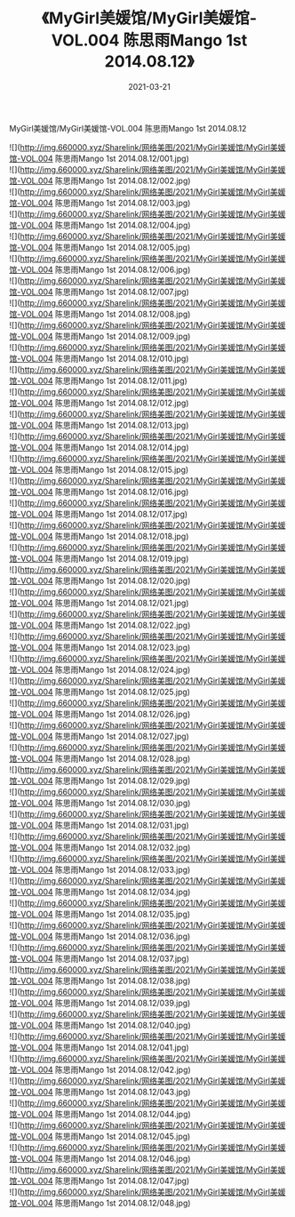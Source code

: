 ﻿---
layout: post
title:  《MyGirl美媛馆/MyGirl美媛馆-VOL.004 陈思雨Mango 1st 2014.08.12》
date:   2021-03-21
img: http://img.660000.xyz/Sharelink/网络美图/2021/MyGirl美媛馆/MyGirl美媛馆-VOL.004 陈思雨Mango 1st 2014.08.12/000.jpg
categories: [美女, 清纯, 唯美]
---

MyGirl美媛馆/MyGirl美媛馆-VOL.004 陈思雨Mango 1st 2014.08.12

 ![](http://img.660000.xyz/Sharelink/网络美图/2021/MyGirl美媛馆/MyGirl美媛馆-VOL.004 陈思雨Mango 1st 2014.08.12/001.jpg) <br>![](http://img.660000.xyz/Sharelink/网络美图/2021/MyGirl美媛馆/MyGirl美媛馆-VOL.004 陈思雨Mango 1st 2014.08.12/002.jpg) <br>![](http://img.660000.xyz/Sharelink/网络美图/2021/MyGirl美媛馆/MyGirl美媛馆-VOL.004 陈思雨Mango 1st 2014.08.12/003.jpg) <br>![](http://img.660000.xyz/Sharelink/网络美图/2021/MyGirl美媛馆/MyGirl美媛馆-VOL.004 陈思雨Mango 1st 2014.08.12/004.jpg) <br>![](http://img.660000.xyz/Sharelink/网络美图/2021/MyGirl美媛馆/MyGirl美媛馆-VOL.004 陈思雨Mango 1st 2014.08.12/005.jpg) <br>![](http://img.660000.xyz/Sharelink/网络美图/2021/MyGirl美媛馆/MyGirl美媛馆-VOL.004 陈思雨Mango 1st 2014.08.12/006.jpg) <br>![](http://img.660000.xyz/Sharelink/网络美图/2021/MyGirl美媛馆/MyGirl美媛馆-VOL.004 陈思雨Mango 1st 2014.08.12/007.jpg) <br>![](http://img.660000.xyz/Sharelink/网络美图/2021/MyGirl美媛馆/MyGirl美媛馆-VOL.004 陈思雨Mango 1st 2014.08.12/008.jpg) <br>![](http://img.660000.xyz/Sharelink/网络美图/2021/MyGirl美媛馆/MyGirl美媛馆-VOL.004 陈思雨Mango 1st 2014.08.12/009.jpg) <br>![](http://img.660000.xyz/Sharelink/网络美图/2021/MyGirl美媛馆/MyGirl美媛馆-VOL.004 陈思雨Mango 1st 2014.08.12/010.jpg) <br>![](http://img.660000.xyz/Sharelink/网络美图/2021/MyGirl美媛馆/MyGirl美媛馆-VOL.004 陈思雨Mango 1st 2014.08.12/011.jpg) <br>![](http://img.660000.xyz/Sharelink/网络美图/2021/MyGirl美媛馆/MyGirl美媛馆-VOL.004 陈思雨Mango 1st 2014.08.12/012.jpg) <br>![](http://img.660000.xyz/Sharelink/网络美图/2021/MyGirl美媛馆/MyGirl美媛馆-VOL.004 陈思雨Mango 1st 2014.08.12/013.jpg) <br>![](http://img.660000.xyz/Sharelink/网络美图/2021/MyGirl美媛馆/MyGirl美媛馆-VOL.004 陈思雨Mango 1st 2014.08.12/014.jpg) <br>![](http://img.660000.xyz/Sharelink/网络美图/2021/MyGirl美媛馆/MyGirl美媛馆-VOL.004 陈思雨Mango 1st 2014.08.12/015.jpg) <br>![](http://img.660000.xyz/Sharelink/网络美图/2021/MyGirl美媛馆/MyGirl美媛馆-VOL.004 陈思雨Mango 1st 2014.08.12/016.jpg) <br>![](http://img.660000.xyz/Sharelink/网络美图/2021/MyGirl美媛馆/MyGirl美媛馆-VOL.004 陈思雨Mango 1st 2014.08.12/017.jpg) <br>![](http://img.660000.xyz/Sharelink/网络美图/2021/MyGirl美媛馆/MyGirl美媛馆-VOL.004 陈思雨Mango 1st 2014.08.12/018.jpg) <br>![](http://img.660000.xyz/Sharelink/网络美图/2021/MyGirl美媛馆/MyGirl美媛馆-VOL.004 陈思雨Mango 1st 2014.08.12/019.jpg) <br>![](http://img.660000.xyz/Sharelink/网络美图/2021/MyGirl美媛馆/MyGirl美媛馆-VOL.004 陈思雨Mango 1st 2014.08.12/020.jpg) <br>![](http://img.660000.xyz/Sharelink/网络美图/2021/MyGirl美媛馆/MyGirl美媛馆-VOL.004 陈思雨Mango 1st 2014.08.12/021.jpg) <br>![](http://img.660000.xyz/Sharelink/网络美图/2021/MyGirl美媛馆/MyGirl美媛馆-VOL.004 陈思雨Mango 1st 2014.08.12/022.jpg) <br>![](http://img.660000.xyz/Sharelink/网络美图/2021/MyGirl美媛馆/MyGirl美媛馆-VOL.004 陈思雨Mango 1st 2014.08.12/023.jpg) <br>![](http://img.660000.xyz/Sharelink/网络美图/2021/MyGirl美媛馆/MyGirl美媛馆-VOL.004 陈思雨Mango 1st 2014.08.12/024.jpg) <br>![](http://img.660000.xyz/Sharelink/网络美图/2021/MyGirl美媛馆/MyGirl美媛馆-VOL.004 陈思雨Mango 1st 2014.08.12/025.jpg) <br>![](http://img.660000.xyz/Sharelink/网络美图/2021/MyGirl美媛馆/MyGirl美媛馆-VOL.004 陈思雨Mango 1st 2014.08.12/026.jpg) <br>![](http://img.660000.xyz/Sharelink/网络美图/2021/MyGirl美媛馆/MyGirl美媛馆-VOL.004 陈思雨Mango 1st 2014.08.12/027.jpg) <br>![](http://img.660000.xyz/Sharelink/网络美图/2021/MyGirl美媛馆/MyGirl美媛馆-VOL.004 陈思雨Mango 1st 2014.08.12/028.jpg) <br>![](http://img.660000.xyz/Sharelink/网络美图/2021/MyGirl美媛馆/MyGirl美媛馆-VOL.004 陈思雨Mango 1st 2014.08.12/029.jpg) <br>![](http://img.660000.xyz/Sharelink/网络美图/2021/MyGirl美媛馆/MyGirl美媛馆-VOL.004 陈思雨Mango 1st 2014.08.12/030.jpg) <br>![](http://img.660000.xyz/Sharelink/网络美图/2021/MyGirl美媛馆/MyGirl美媛馆-VOL.004 陈思雨Mango 1st 2014.08.12/031.jpg) <br>![](http://img.660000.xyz/Sharelink/网络美图/2021/MyGirl美媛馆/MyGirl美媛馆-VOL.004 陈思雨Mango 1st 2014.08.12/032.jpg) <br>![](http://img.660000.xyz/Sharelink/网络美图/2021/MyGirl美媛馆/MyGirl美媛馆-VOL.004 陈思雨Mango 1st 2014.08.12/033.jpg) <br>![](http://img.660000.xyz/Sharelink/网络美图/2021/MyGirl美媛馆/MyGirl美媛馆-VOL.004 陈思雨Mango 1st 2014.08.12/034.jpg) <br>![](http://img.660000.xyz/Sharelink/网络美图/2021/MyGirl美媛馆/MyGirl美媛馆-VOL.004 陈思雨Mango 1st 2014.08.12/035.jpg) <br>![](http://img.660000.xyz/Sharelink/网络美图/2021/MyGirl美媛馆/MyGirl美媛馆-VOL.004 陈思雨Mango 1st 2014.08.12/036.jpg) <br>![](http://img.660000.xyz/Sharelink/网络美图/2021/MyGirl美媛馆/MyGirl美媛馆-VOL.004 陈思雨Mango 1st 2014.08.12/037.jpg) <br>![](http://img.660000.xyz/Sharelink/网络美图/2021/MyGirl美媛馆/MyGirl美媛馆-VOL.004 陈思雨Mango 1st 2014.08.12/038.jpg) <br>![](http://img.660000.xyz/Sharelink/网络美图/2021/MyGirl美媛馆/MyGirl美媛馆-VOL.004 陈思雨Mango 1st 2014.08.12/039.jpg) <br>![](http://img.660000.xyz/Sharelink/网络美图/2021/MyGirl美媛馆/MyGirl美媛馆-VOL.004 陈思雨Mango 1st 2014.08.12/040.jpg) <br>![](http://img.660000.xyz/Sharelink/网络美图/2021/MyGirl美媛馆/MyGirl美媛馆-VOL.004 陈思雨Mango 1st 2014.08.12/041.jpg) <br>![](http://img.660000.xyz/Sharelink/网络美图/2021/MyGirl美媛馆/MyGirl美媛馆-VOL.004 陈思雨Mango 1st 2014.08.12/042.jpg) <br>![](http://img.660000.xyz/Sharelink/网络美图/2021/MyGirl美媛馆/MyGirl美媛馆-VOL.004 陈思雨Mango 1st 2014.08.12/043.jpg) <br>![](http://img.660000.xyz/Sharelink/网络美图/2021/MyGirl美媛馆/MyGirl美媛馆-VOL.004 陈思雨Mango 1st 2014.08.12/044.jpg) <br>![](http://img.660000.xyz/Sharelink/网络美图/2021/MyGirl美媛馆/MyGirl美媛馆-VOL.004 陈思雨Mango 1st 2014.08.12/045.jpg) <br>![](http://img.660000.xyz/Sharelink/网络美图/2021/MyGirl美媛馆/MyGirl美媛馆-VOL.004 陈思雨Mango 1st 2014.08.12/046.jpg) <br>![](http://img.660000.xyz/Sharelink/网络美图/2021/MyGirl美媛馆/MyGirl美媛馆-VOL.004 陈思雨Mango 1st 2014.08.12/047.jpg) <br>![](http://img.660000.xyz/Sharelink/网络美图/2021/MyGirl美媛馆/MyGirl美媛馆-VOL.004 陈思雨Mango 1st 2014.08.12/048.jpg) <br>